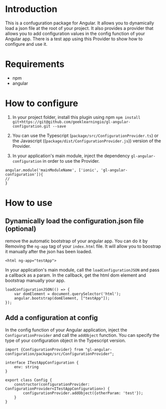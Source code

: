 # Introduction
This is a confuguration package for Angular. 
It allows you to dynamically load a json file at the root of your project.
It also provides a provider that allows you to add configuration values in the config function of your Angular app.
There is a test app using this Provider to show how to configure and use it.

# Requirements
- npm
- angular

# How to configure
1) In your project folder, install this plugin using npm
`npm install git+https://git@github.com/geeklearningio/gl-angular-configuration.git --save`

2) You can use the Typescript (`package/src/ConfigurationProvider.ts`) or the Javascript ((`package/dist/ConfigurationProvider.js`)) version of the Provider.

3) In your application's main module, inject the dependency `gl-angular-configuration` in order to use the Provider.
```
angular.module('mainModuleName', ['ionic', 'gl-angular-configuration']){
//
}
```

# How to use

## Dynamically load the configuration.json file (optional)
remove the automatic bootstrap of your angular app. You can do it by Removing the `ng-app` tag of your `index.html` file.
It will allow you to boostrap it manually after the json has been loaded.
```
<html ng-app="testApp">
```

In your application's main module, call the `loadConfigurationJSON` and pass a callback as a param. In the callback, get the html dom element and bootstrap manually your app.
```
loadConfigurationJSON(() => {
    var domElement = document.querySelector('html');
    angular.bootstrap(domElement, ["testApp"]);
});
```

## Add a configuration at config
In the config function of your Angular application, inject the `ConfigurationProvider` and call the `addObject` function. 
You can specify the type of your configuration object in the Typescript version.

```
import {ConfigurationProvider} from "gl-angular-configuration/package/src/ConfigurationProvider";

interface ITestAppConfiguration {
    env: string
}

export class Config {
    constructor(configurationProvider: ConfigurationProvider<ITestAppConfiguration>) {
        configurationProvider.addObject({otherParam: 'test'});
    }
}
```


